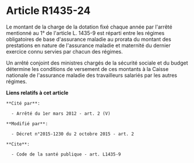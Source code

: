 # Article R1435-24

Le montant de la charge de la dotation fixé chaque année par l'arrêté mentionné au 1° de l'article L. 1435-9 est réparti
entre les régimes obligatoires de base d'assurance maladie au prorata du montant des prestations en nature de l'assurance
maladie et maternité du dernier exercice connu servies par chacun des régimes. 

Un arrêté conjoint des ministres chargés de la sécurité sociale et du budget détermine les conditions de versement de ces
montants à la Caisse nationale de l'assurance maladie des travailleurs salariés par les autres régimes.

**Liens relatifs à cet article**

	**Cité par**:

	  - Arrêté du 1er mars 2012 - art. 2 (V)

	**Modifié par**:

	  - Décret n°2015-1230 du 2 octobre 2015 - art. 2

	**Cite**:

	  - Code de la santé publique - art. L1435-9
